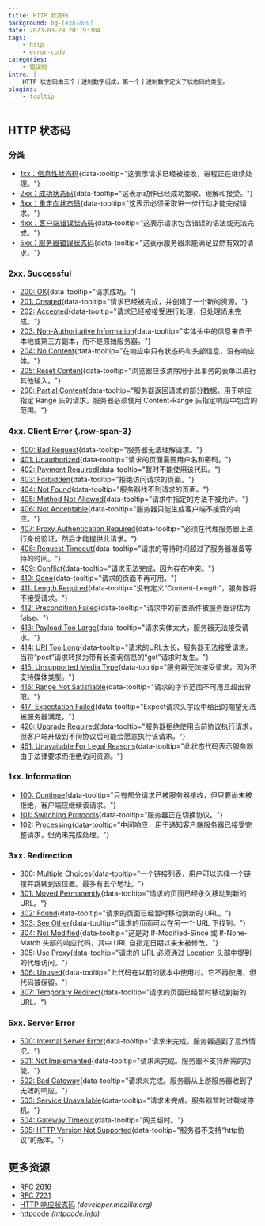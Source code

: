 ```yaml
---
title: HTTP 状态码
background: bg-[#3b7dc0]
date: 2023-03-29 20:19:304
tags:
    - http
    - error-code
categories:
    - 错误码
intro: |
    HTTP 状态码由三个十进制数字组成，第一个十进制数字定义了状态码的类型。
plugins:
    - tooltip
---
```


HTTP 状态码
-----------

### 分类
- [1xx：信息性状态码](#1xx-information){data-tooltip="这表示请求已经被接收，进程正在继续处理。"}
- [2xx：成功状态码](#2xx-successful){data-tooltip="这表示动作已经成功接收、理解和接受。"}
- [3xx：重定向状态码](#3xx-redirection){data-tooltip="这表示必须采取进一步行动才能完成请求。"}
- [4xx：客户端错误状态码](#4xx-client-error){data-tooltip="这表示请求包含错误的语法或无法完成。"}
- [5xx：服务器错误状态码](#5xx-server-error){data-tooltip="这表示服务器未能满足显然有效的请求。"}


### 2xx. Successful
- [200: OK](https://tools.ietf.org/html/rfc7231#section-6.3.1){data-tooltip="请求成功。"}
- [201: Created](https://tools.ietf.org/html/rfc7231#section-6.3.2){data-tooltip="请求已经被完成，并创建了一个新的资源。"}
- [202: Accepted](https://tools.ietf.org/html/rfc7231#section-6.3.3){data-tooltip="请求已经被接受进行处理，但处理尚未完成。"}
- [203: Non-Authoritative Information](https://tools.ietf.org/html/rfc7231#section-6.3.4){data-tooltip="实体头中的信息来自于本地或第三方副本，而不是原始服务器。"}
- [204: No Content](https://tools.ietf.org/html/rfc7231#section-6.3.5){data-tooltip="在响应中只有状态码和头部信息，没有响应体。"}
- [205: Reset Content](https://tools.ietf.org/html/rfc7231#section-6.3.6){data-tooltip="浏览器应该清除用于此事务的表单以进行其他输入。"}
- [206: Partial Content](https://tools.ietf.org/html/rfc7233#section-4.1){data-tooltip="服务器返回请求的部分数据。用于响应指定 Range 头的请求。服务器必须使用 Content-Range 头指定响应中包含的范围。"}

### 4xx. Client Error   {.row-span-3}
* [400: Bad Request](https://tools.ietf.org/html/rfc7231#section-6.5.1){data-tooltip="服务器无法理解请求。"}
* [401: Unauthorized](https://tools.ietf.org/html/rfc7235#section-3.1){data-tooltip="请求的页面需要用户名和密码。"}
* [402: Payment Required](https://tools.ietf.org/html/rfc7231#section-6.5.2){data-tooltip="暂时不能使用该代码。"}
* [403: Forbidden](https://tools.ietf.org/html/rfc7231#section-6.5.3){data-tooltip="拒绝访问请求的页面。"}
* [404: Not Found](https://tools.ietf.org/html/rfc7231#section-6.5.4){data-tooltip="服务器找不到请求的页面。"}
* [405: Method Not Allowed](https://tools.ietf.org/html/rfc7231#section-6.5.5){data-tooltip="请求中指定的方法不被允许。"}
* [406: Not Acceptable](https://tools.ietf.org/html/rfc7231#section-6.5.6){data-tooltip="服务器只能生成客户端不接受的响应。"}
* [407: Proxy Authentication Required](https://tools.ietf.org/html/rfc7235#section-3.2){data-tooltip="必须在代理服务器上进行身份验证，然后才能提供此请求。"}
* [408: Request Timeout](https://tools.ietf.org/html/rfc7231#section-6.5.7){data-tooltip="请求的等待时间超过了服务器准备等待的时间。"}
* [409: Conflict](https://tools.ietf.org/html/rfc7231#section-6.5.8){data-tooltip="请求无法完成，因为存在冲突。"}
* [410: Gone](https://tools.ietf.org/html/rfc7231#section-6.5.9){data-tooltip="请求的页面不再可用。"}
* [411: Length Required](https://tools.ietf.org/html/rfc7231#section-6.5.10){data-tooltip="没有定义“Content-Length”，服务器将不接受请求。"}
* [412: Precondition Failed](https://tools.ietf.org/html/rfc7232#section-4.2){data-tooltip="请求中的前置条件被服务器评估为false。"}
* [413: Payload Too Large](https://tools.ietf.org/html/rfc7231#section-6.5.11){data-tooltip="请求实体太大，服务器无法接受请求。"}
* [414: URI Too Long](https://tools.ietf.org/html/rfc7231#section-6.5.12){data-tooltip="请求的URL太长，服务器无法接受请求。当将“post”请求转换为带有长查询信息的“get”请求时发生。"}
* [415: Unsupported Media Type](https://tools.ietf.org/html/rfc7231#section-6.5.13){data-tooltip="服务器无法接受请求，因为不支持媒体类型。"}
* [416: Range Not Satisfiable](https://tools.ietf.org/html/rfc7233#section-4.4){data-tooltip="请求的字节范围不可用且超出界限。"}
* [417: Expectation Failed](https://tools.ietf.org/html/rfc7231#section-6.5.14){data-tooltip="Expect请求头字段中给出的期望无法被服务器满足。"}
* [426: Upgrade Required](https://tools.ietf.org/html/rfc7231#section-6.5.15){data-tooltip="服务器拒绝使用当前协议执行请求，但客户端升级到不同协议后可能会愿意执行该请求。"}
* [451: Unavailable For Legal Reasons](https://datatracker.ietf.org/doc/html/rfc7725#section-3){data-tooltip="此状态代码表示服务器由于法律要求而拒绝访问资源。"}

### 1xx. Information
* [100: Continue](https://tools.ietf.org/html/rfc7231#section-6.2.1){data-tooltip="只有部分请求已被服务器接收，但只要尚未被拒绝，客户端应继续该请求。"}
* [101: Switching Protocols](https://tools.ietf.org/html/rfc7231#section-6.2.2){data-tooltip="服务器正在切换协议。"}
* [102: Processing](https://tools.ietf.org/html/rfc2518#section-10.1){data-tooltip="中间响应，用于通知客户端服务器已接受完整请求，但尚未完成处理。"}

### 3xx. Redirection
* [300: Multiple Choices](https://tools.ietf.org/html/rfc7231#section-6.4.1){data-tooltip="一个链接列表，用户可以选择一个链接并跳转到该位置。最多有五个地址。"}
* [301: Moved Permanently](https://tools.ietf.org/html/rfc7231#section-6.4.2){data-tooltip="请求的页面已经永久移动到新的 URL。"}
* [302: Found](https://tools.ietf.org/html/rfc7231#section-6.4.3){data-tooltip="请求的页面已经暂时移动到新的 URL。"}
* [303: See Other](https://tools.ietf.org/html/rfc7231#section-6.4.4){data-tooltip="请求的页面可以在另一个 URL 下找到。"}
* [304: Not Modified](https://tools.ietf.org/html/rfc7232#section-4.1){data-tooltip="这是对 If-Modified-Since 或 If-None-Match 头部的响应代码，其中 URL 自指定日期以来未被修改。"}
* [305: Use Proxy](https://tools.ietf.org/html/rfc7231#section-6.4.5){data-tooltip="请求的 URL 必须通过 Location 头部中提到的代理访问。"}
* [306: Unused](https://tools.ietf.org/html/rfc7231#section-6.4.6){data-tooltip="此代码在以前的版本中使用过。它不再使用，但代码被保留。"}
* [307: Temporary Redirect](https://tools.ietf.org/html/rfc7231#section-6.4.7){data-tooltip="请求的页面已经暂时移动到新的 URL。"}

### 5xx. Server Error
* [500: Internal Server Error](https://tools.ietf.org/html/rfc7231#section-6.6.1){data-tooltip="请求未完成。服务器遇到了意外情况。"}
* [501: Not Implemented](https://tools.ietf.org/html/rfc7231#section-6.6.2){data-tooltip="请求未完成。服务器不支持所需的功能。"}
* [502: Bad Gateway](https://tools.ietf.org/html/rfc7231#section-6.6.3){data-tooltip="请求未完成。服务器从上游服务器收到了无效的响应。"}
* [503: Service Unavailable](https://tools.ietf.org/html/rfc7231#section-6.6.4){data-tooltip="请求未完成。服务器暂时过载或停机。"}
* [504: Gateway Timeout](https://tools.ietf.org/html/rfc7231#section-6.6.5){data-tooltip="网关超时。"}
* [505: HTTP Version Not Supported](https://tools.ietf.org/html/rfc7231#section-6.6.6){data-tooltip="服务器不支持“http协议”的版本。"}



更多资源
----

- [RFC 2616](https://tools.ietf.org/html/rfc2616)
- [RFC 7231](https://tools.ietf.org/html/rfc7231)
- [HTTP 响应状态码](https://developer.mozilla.org/zh-CN/docs/Web/HTTP/Status) _(developer.mozilla.org)_
- [httpcode](http://httpcode.info/) _(httpcode.info)_

